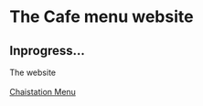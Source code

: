 # The Cafe menu website  
## Inprogress...
  The website <br>  
[Chaistation Menu](https://gaurav-deep01.github.io/simple-prototype/index.html)